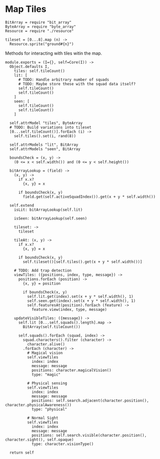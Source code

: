 Map Tiles
=========

    BitArray = require "bit_array"
    ByteArray = require "byte_array"
    Resource = require "./resource"

    tileset = [0...8].map (n) ->
      Resource.sprite("ground#{n}")

Methods for interacting with tiles witin the map.

    module.exports = (I={}, self=Core(I)) ->
      Object.defaults I,
        tiles: self.tileCount()
        lit: [
          # TODO: Handle arbitrary number of squads
          # TODO: Maybe store these with the squad data itself?
          self.tileCount()
          self.tileCount()
        ]
        seen: [
          self.tileCount()
          self.tileCount()
        ]

      self.attrModel "tiles", ByteArray
      # TODO: Build variations into tileset
      [0...self.tileCount()].forEach (i) ->
        self.tiles().set(i, rand(8))

      self.attrModels "lit", BitArray
      self.attrModels "seen", BitArray

      boundsCheck = (x, y) ->
        (0 <= x < self.width()) and (0 <= y < self.height())

      bitArrayLookup = (field) ->
        (x, y) ->
          if x.x?
            {x, y} = x

          if boundsCheck(x, y)
            field.get(self.activeSquadIndex()).get(x + y * self.width())

      self.extend
        isLit: bitArrayLookup(self.lit)

        isSeen: bitArrayLookup(self.seen)

        tileset: ->
          tileset

        tileAt: (x, y) ->
          if x.x?
            {x, y} = x

          if boundsCheck(x, y)
            self.tileset()[self.tiles().get(x + y * self.width())]

        # TODO: Add trap detection
        viewTiles: ({positions, index, type, message}) ->
          positions.forEach (position) ->
            {x, y} = position

            if boundsCheck(x, y)
              self.lit.get(index).set(x + y * self.width(), 1)
              self.seen.get(index).set(x + y * self.width(), 1)
              self.featuresAt(position).forEach (feature) ->
                feature.view(index, type, message)

        updateVisibleTiles: ({message}) ->
          self.lit [0...self.squads().length].map ->
            BitArray(self.tileCount())

          self.squads().forEach (squad, index) ->
            squad.characters().filter (character) ->
              character.alive()
            .forEach (character) ->
              # Magical vision
              self.viewTiles
                index: index
                message: message
                positions: character.magicalVision()
                type: "magic"

              # Physical sensing
              self.viewTiles
                index: index
                message: message
                positions: self.search.adjacent(character.position(), character.physicalAwareness())
                type: "physical"

              # Normal Sight
              self.viewTiles
                index: index
                message: message
                positions: self.search.visible(character.position(), character.sight(), self.opaque)
                type: character.visionType()

      return self
